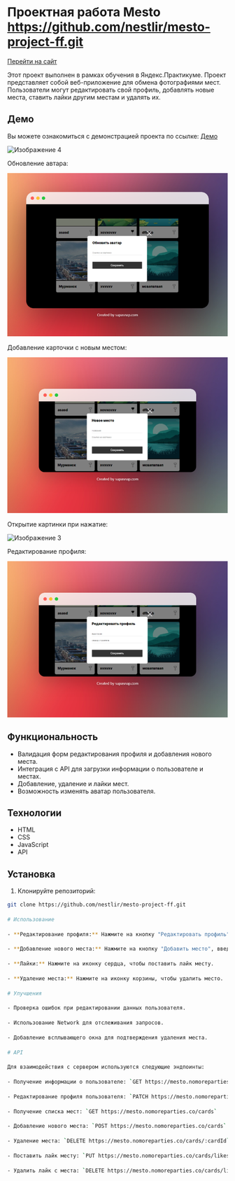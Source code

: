 # Проектная работа Mesto https://github.com/nestlir/mesto-project-ff.git
[Перейти на сайт](https://nestlir.github.io/mesto-project-ff/)

Этот проект выполнен в рамках обучения в Яндекс.Практикуме. Проект представляет собой веб-приложение для обмена фотографиями мест. Пользователи могут редактировать свой профиль, добавлять новые места, ставить лайки другим местам и удалять их.

## Демо

Вы можете ознакомиться с демонстрацией проекта по ссылке: 
[Демо](https://nestlir.github.io/mesto-project-ff/)

![Изображение 4](pictur/supasnap-2024-03-27-16.52.32.png)

Обновление автара:

![Изображение 1](pictur/supasnap-2024-03-27-16.45.51.png)

Добавление карточки с новым местом:

![Изображение 2](pictur/supasnap-2024-03-27-16.47.33.png)

Открытие картинки при нажатие:

![Изображение 3](pictur/supasnap-2024-03-27-16.48.55.png)

Редактирование профиля:

![Изображение 5](pictur/supasnap-2024-03-27-16.46.55.png)


## Функциональность

- Валидация форм редактирования профиля и добавления нового места.
- Интеграция с API для загрузки информации о пользователе и местах.
- Добавление, удаление и лайки мест.
- Возможность изменять аватар пользователя.

## Технологии

- HTML
- CSS
- JavaScript
- API

## Установка

1. Клонируйте репозиторий:

```bash
git clone https://github.com/nestlir/mesto-project-ff.git

# Использование

- **Редактирование профиля:** Нажмите на кнопку "Редактировать профиль", внесите необходимые изменения в поля и нажмите "Сохранить".

- **Добавление нового места:** Нажмите на кнопку "Добавить место", введите название и ссылку на изображение, затем нажмите "Создать".

- **Лайки:** Нажмите на иконку сердца, чтобы поставить лайк месту.

- **Удаление места:** Нажмите на иконку корзины, чтобы удалить место.

# Улучшения

- Проверка ошибок при редактировании данных пользователя.
  
- Использование Network для отслеживания запросов.
  
- Добавление всплывающего окна для подтверждения удаления места.

# API

Для взаимодействия с сервером используются следующие эндпоинты:

- Получение информации о пользователе: `GET https://mesto.nomoreparties.co/users/me`

- Редактирование профиля пользователя: `PATCH https://mesto.nomoreparties.co/users/me`

- Получение списка мест: `GET https://mesto.nomoreparties.co/cards`

- Добавление нового места: `POST https://mesto.nomoreparties.co/cards`

- Удаление места: `DELETE https://mesto.nomoreparties.co/cards/:cardId`

- Поставить лайк месту: `PUT https://mesto.nomoreparties.co/cards/likes/:cardId`

- Удалить лайк с места: `DELETE https://mesto.nomoreparties.co/cards/likes/:cardId`
